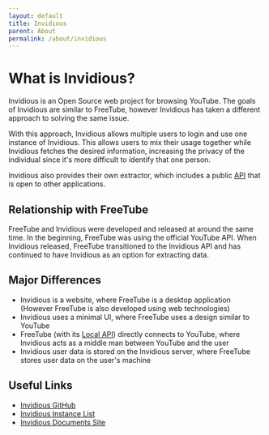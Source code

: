 ```yaml
---
layout: default
title: Invidious
parent: About
permalink: /about/invidious
---
```


# What is Invidious?

Invidious is an Open Source web project for browsing YouTube. The goals of Invidious are similar to FreeTube, however Invidious has taken a different approach to solving the same issue.

With this approach, Invidious allows multiple users to login and use one instance of Invidious. This allows users to mix their usage together while Invidious fetches the desired information, increasing the privacy of the individual since it's more difficult to identify that one person.

Invidious also provides their own extractor, which includes a public [API](/usage/invidious-api) that is open to other applications.

## Relationship with FreeTube

FreeTube and Invidious were developed and released at around the same time. In the beginning, FreeTube was using the official YouTube API. When Invidious released, FreeTube transitioned to the Invidious API and has continued to have Invidious as an option for extracting data.

## Major Differences

- Invidious is a website, where FreeTube is a desktop application (However FreeTube is also developed using web technologies)
- Invidious uses a minimal UI, where FreeTube uses a design similar to YouTube
- FreeTube (with its [Local API](/usage/local-api)) directly connects to YouTube, where Invidious acts as a middle man between YouTube and the user
- Invidious user data is stored on the Invidious server, where FreeTube stores user data on the user's machine

## Useful Links

- [Invidious GitHub](https://github.com/iv-org/invidious)
- [Invidious Instance List](https://api.invidious.io/)
- [Invidious Documents Site](https://docs.invidious.io/)
